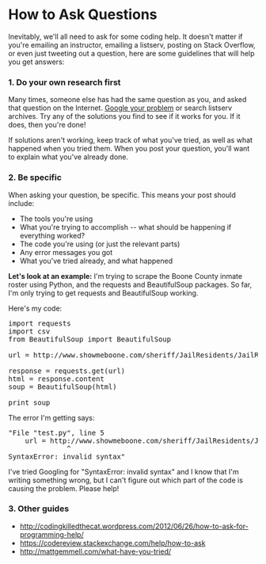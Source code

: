 # How to Ask Questions

Inevitably, we'll all need to ask for some coding help. It doesn't matter if you're emailing an instructor, emailing a listserv, posting on Stack Overflow, or even just tweeting out a question, here are some guidelines that will help you get answers:

### 1. Do your own research first
Many times, someone else has had the same question as you, and asked that question on the Internet. [Google your problem](http://knightlab.northwestern.edu/2014/03/13/googling-for-code-solutions-can-be-tricky-heres-how-to-get-started/) or search listserv archives. Try any of the solutions you find to see if it works for you. If it does, then you're done!

If solutions aren't working, keep track of what you've tried, as well as what happened when you tried them. When you post your question, you'll want to explain what you've already done.

### 2. Be specific
When asking your question, be specific. This means your post should include:

* The tools you're using
* What you're trying to accomplish -- what should be happening if everything worked?
* The code you're using (or just the relevant parts)
* Any error messages you got
* What you've tried already, and what happened

<b>Let's look at an example:</b>
I'm trying to scrape the Boone County inmate roster using Python, and the requests and BeautifulSoup packages. So far, I'm only trying to get requests and BeautifulSoup working.

Here's my code:
<pre>import requests
import csv
from BeautifulSoup import BeautifulSoup
 
url = http://www.showmeboone.com/sheriff/JailResidents/JailResidents.asp
 
response = requests.get(url)
html = response.content
soup = BeautifulSoup(html)
 
print soup</pre>

The error I'm getting says:
<pre>"File "test.py", line 5
    url = http://www.showmeboone.com/sheriff/JailResidents/JailResidents.asp
              ^
SyntaxError: invalid syntax"</pre>

I've tried Googling for "SyntaxError: invalid syntax" and I know that I'm writing something wrong, but I can't figure out which part of the code is causing the problem. Please help!

### 3. Other guides

* http://codingkilledthecat.wordpress.com/2012/06/26/how-to-ask-for-programming-help/
* https://codereview.stackexchange.com/help/how-to-ask
* http://mattgemmell.com/what-have-you-tried/
